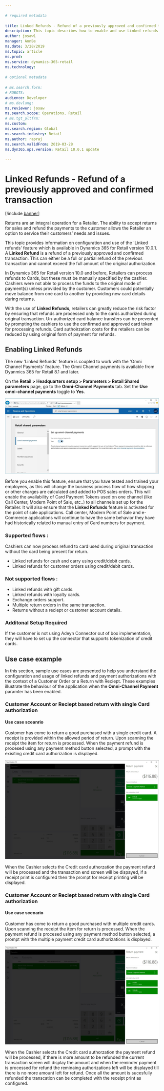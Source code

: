 ```yaml
---

# required metadata

title: Linked Refunds - Refund of a previously approved and confirmed transaction.
description: This topic describes how to enable and use Linked refunds.
author: josaw1
manager: AnnBe
ms.date: 3/28/2019
ms.topic: article
ms.prod: 
ms.service: dynamics-365-retail
ms.technology: 

# optional metadata

# ms.search.form: 
# ROBOTS: 
audience: Developer
# ms.devlang: 
ms.reviewer: josaw
ms.search.scope: Operations, Retail
# ms.tgt_pltfrm: 
ms.custom: 
ms.search.region: Global
ms.search.industry: Retail
ms.author: rapraj
ms.search.validFrom: 2019-03-28
ms.dyn365.ops.version: Retail 10.0.1 update

---
```


# Linked Refunds - Refund of a previously approved and confirmed transaction

[!include [banner](../../includes/banner.md)]

Returns are an integral operation for a Retailer. The ability to accept returns for sales and refund the payments to the customer allows the Retailer an option to service their customers’ needs and issues.

This topic provides information on configuration and use of the 'Linked refunds' feature which is available in Dynamics 365 for Retail version 10.0.1. A **Linked Refund** is a refund of a previously approved and confirmed transaction. This can either be a full or partial refund of the previous transaction and cannot exceed the full amount of the original authorization. 

In Dynamics 365 for Retail version 10.0 and before, Retailers can process refunds to Cards, but these must be manually specified by the cashier. Cashiers were not able to process the funds to the original mode of payment(s) unless provided by the customer. Customers could potentially move balance from one card to another by providing new card details during returns. 

With the use of **Linked Refunds**, retailers can greatly reduce the risk factor by ensuring that refunds are processed only to the cards authorized during original transaction. Un-authorized card balance transfers can be prevented by prompting the cashiers to use the confirmed and approved card token for processing refunds. Card authoirzation costs for the retailers can be reduced by using original form of payment for refunds.

 
## Enabling Linked Refunds

The new 'Linked Refunds' feature is coupled to work with the 'Omni Channel Payments' feature. The Omni Channel payments is available from Dyanmics 365 for Retail 8.1 and later. 

On the **Retail \> Headquarters setup \> Parameters \> Retail Shared parameters** page, go to the **Omni-Channel Payments** tab. Set the **Use omni-channel payments** toggle to **Yes**. 

![Omni-Channel Payment configuration](media/LinkedRefundsOmniChannel.jpg) 

Before you enable this feature, ensure that you have tested and trained your employees, as this will change the business process flow of how shipping or other charges are calculated and added to POS sales orders. This will enable the availability of Card Payment Tokens used on one channel (like Call Center, Modern Point of Sale, etc..) to all channels set up for the Retailer. It will also ensure that the **Linked Refunds** feature is activated for the point of sale applications. Call center, Modern Point of Sale and e-Commerce applications will continue to have the same behavior they have had historically related to manual entry of Card numbers for payment. 

### Supported flows :
Cashiers can now process refund to card used during original transaction without the card being present for return.
- Linked refunds for cash and carry using credit/debit cards.
- Linked refunds for customer orders using credit/debit cards.
 
### Not supported flows :
- Linked refunds with gift cards.
- Linked refunds with loyalty cards.
- Exchange orders support.
- Multiple return orders in the same transaction.
- Returns without a reciept or customer account details. 

### Additonal Setup Required
If the customer is not using Adeyn Connector out of box implementation, they will have to set up the connector that supports tokenization of credit cards.

## Use case example
In this section, sample use cases are presented to help you understand the configuration and usage of linked refunds and payment authorizations with the context of a Customer Order or a Return with Reciept. These examples illustrate the behaviour of the application when the **Omni-Channel Payment** paramter has been enabled. 

### Customer Account or Reciept based return with single Card authorization
#### Use case sceanrio
Customer has come to return a good purchased with a single credit card. A receipt is provided within the allowed period of return. Upon scanning the receipt the item for return is processed. When the payment refund is procesed using any payment method button selected, a prompt with the exisiting credit card authorization is displayed. 

![Single Card authorization](media/LinkedRefundsSingleAuthorization.jpg) 

When the Cashier selects the Credit card authorzation the payment refund will be processed and the transaction end screen will be dispayed, if a receipt print is configured then the prompt for receipt printing will be displayed. 

### Customer Account or Reciept based return with single Card authorization
#### Use case scenario
Customer has come to return a good purchased with multiple credit cards. Upon scanning the receipt the item for return is processed. When the payment refund is procesed using any payment method button selected, a prompt with the multiple payment credit card authorizations is displayed. 

![Multiple Card Authorization](media/LinkedRefundsMultipleAuthorization.jpg) 

When the Cashier selects the Credit card authorzation the payment refund will be processed, if there is more amount to be refunded the current transaction screen will display the amount and when the reminder payment is processed for refund the reminaing authorizations left will be displayed till there is no more amount left for refund. Once all the amount is sucesfully refunded the transcation can be completed with the receipt print as configured. 


